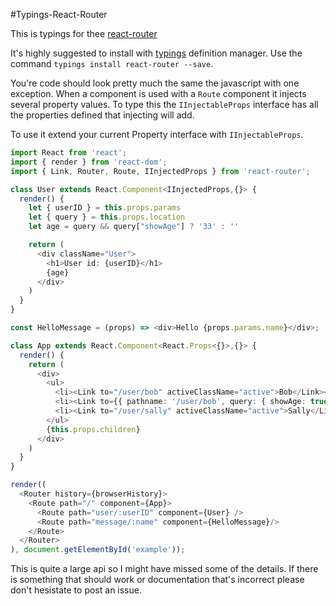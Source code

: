 #Typings-React-Router

This is typings for thee [react-router](https://github.com/reactjs/react-router)

It's highly suggested to install with [typings](https://github.com/typings/typings) definition manager.
Use the command `typings install react-router --save`.

You're code should look pretty much the same the javascript with one exception.
When a component is used with a `Route` component it injects several property values.
To type this the `IInjectableProps` interface has all the properties defined that injecting will add.

To use it extend your current Property interface with `IInjectableProps`.

```typescript
import React from 'react';
import { render } from 'react-dom';
import { Link, Router, Route, IInjectedProps } from 'react-router';

class User extends React.Component<IInjectedProps,{}> {
  render() {
    let { userID } = this.props.params
    let { query } = this.props.location
    let age = query && query["showAge"] ? '33' : ''

    return (
      <div className="User">
        <h1>User id: {userID}</h1>
        {age}
      </div>
    )
  }
}

const HelloMessage = (props) => <div>Hello {props.params.name}</div>;

class App extends React.Component<React.Props<{}>,{}> {
  render() {
    return (
      <div>
        <ul>
          <li><Link to="/user/bob" activeClassName="active">Bob</Link></li>
          <li><Link to={{ pathname: '/user/bob', query: { showAge: true } }} activeClassName="active">Bob With Query Params</Link></li>
          <li><Link to="/user/sally" activeClassName="active">Sally</Link></li>
        </ul>
        {this.props.children}
      </div>
    )
  }
}

render((
  <Router history={browserHistory}>
    <Route path="/" component={App}>
      <Route path="user/:userID" component={User} />
      <Route path="message/:name" component={HelloMessage}/>
    </Route>
  </Router>
), document.getElementById('example'));
```

This is quite a large api so I might have missed some of the details.
If there is something that should work or documentation that's incorrect please don't hesistate to post an issue.